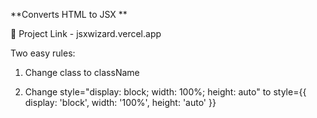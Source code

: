 **Converts HTML to JSX ** 

🤖 Project Link - jsxwizard.vercel.app


Two easy rules:

1. Change class to className

2. Change style="display: block; width: 100%; height: auto" to style={{ display: 'block', width: '100%', height: 'auto' }}

